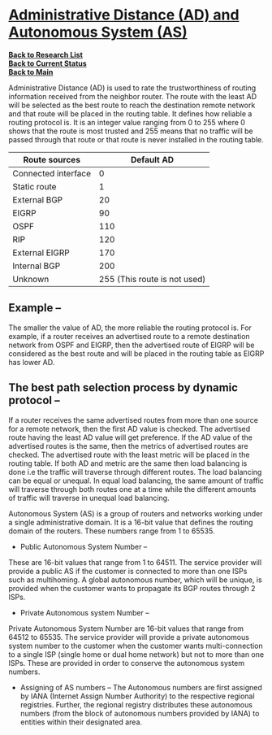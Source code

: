 # **[Administrative Distance (AD) and Autonomous System (AS)](https://www.geeksforgeeks.org/administrative-distance-ad-and-autonomous-system-as/)**

**[Back to Research List](../../../../research_list.md)**\
**[Back to Current Status](../../../../../development/status/weekly/current_status.md)**\
**[Back to Main](../../../../../README.md)**

Administrative Distance (AD) is used to rate the trustworthiness of routing information received from the neighbor router. The route with the least AD will be selected as the best route to reach the destination remote network and that route will be placed in the routing table. It defines how reliable a routing protocol is. It is an integer value ranging from 0 to 255 where 0 shows that the route is most trusted and 255 means that no traffic will be passed through that route or that route is never installed in the routing table.

| Route sources       | Default AD                   |
|---------------------|------------------------------|
| Connected interface | 0                            |
| Static route        | 1                            |
| External BGP        | 20                           |
| EIGRP               | 90                           |
| OSPF                | 110                          |
| RIP                 | 120                          |
| External EIGRP      | 170                          |
| Internal BGP        | 200                          |
| Unknown             | 255 (This route is not used) |

## Example –

The smaller the value of AD, the more reliable the routing protocol is. For example, if a router receives an advertised route to a remote destination network from OSPF and EIGRP, then the advertised route of EIGRP will be considered as the best route and will be placed in the routing table as EIGRP has lower AD.

## The best path selection process by dynamic protocol –

If a router receives the same advertised routes from more than one source for a remote network, then the first AD value is checked. The advertised route having the least AD value will get preference. If the AD value of the advertised routes is the same, then the metrics of advertised routes are checked. The advertised route with the least metric will be placed in the routing table. If both AD and metric are the same then load balancing is done i.e the traffic will traverse through different routes. The load balancing can be equal or unequal. In equal load balancing, the same amount of traffic will traverse through both routes one at a time while the different amounts of traffic will traverse in unequal load balancing.

Autonomous System (AS) is a group of routers and networks working under a single administrative domain. It is a 16-bit value that defines the routing domain of the routers. These numbers range from 1 to 65535.

- Public Autonomous System Number –

These are 16-bit values that range from 1 to 64511. The service provider will provide a public AS if the customer is connected to more than one ISPs such as multihoming. A global autonomous number, which will be unique, is provided when the customer wants to propagate its BGP routes through 2 ISPs.

- Private Autonomous system Number –

Private Autonomous System Number are 16-bit values that range from 64512 to 65535. The service provider will provide a private autonomous system number to the customer when the customer wants multi-connection to a single ISP (single home or dual home network) but not to more than one ISPs. These are provided in order to conserve the autonomous system numbers.

- Assigning of AS numbers –
The Autonomous numbers are first assigned by IANA (Internet Assign Number Authority) to the respective regional registries. Further, the regional registry distributes these autonomous numbers (from the block of autonomous numbers provided by IANA) to entities within their designated area.

